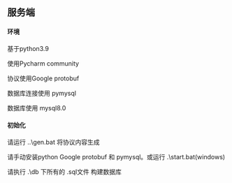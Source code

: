 ## 服务端

#### 环境

基于python3.9

使用Pycharm community

协议使用Google protobuf

数据库连接使用 pymysql

数据库使用 mysql8.0



#### 初始化

请运行 ..\gen.bat 将协议内容生成

请手动安装python Google protobuf 和 pymysql。或运行 .\start.bat(windows) 

 请执行 .\db 下所有的 .sql文件 构建数据库

